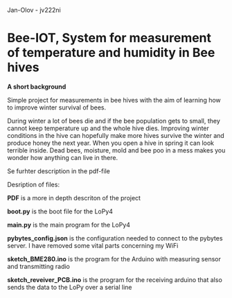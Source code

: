 Jan-Olov  -  jv222ni

# Bee-IOT, System for measurement of temperature and humidity in Bee hives
**A short background**

Simple project for measurements in bee hives with the aim of learning how to improve winter survival of bees.

During winter a lot of bees die and if the bee population gets to small, they cannot keep temperature up and the whole hive dies. Improving winter conditions in the hive can hopefully make more hives survive the winter and produce honey the next year. When you open a hive in spring it can look terrible inside. Dead bees, moisture, mold and bee poo in a mess makes you wonder how anything can live in there.

Se furhter description in the pdf-file

Desription of files:

**PDF** is a more in depth descriton of the project

**boot.py** is the boot file for the LoPy4

**main.py** is the main program for the LoPy4

**pybytes_config.json** is the configuration needed to connect to the pybytes server. I have removed some vital parts concerning my WiFi

**sketch_BME280.ino** is the program for the Arduino with measuring sensor and transmitting radio

**sketch_reveiver_PCB.ino** is the program for the receiving arduino that also sends the data to the LoPy over a serial line
